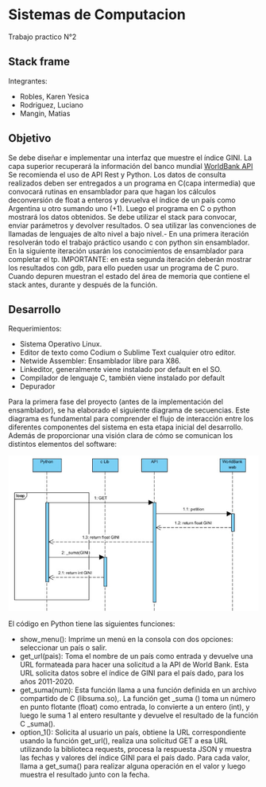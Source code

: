 # Sistemas de Computacion
Trabajo practico N°2
## Stack frame 
Integrantes:
- Robles, Karen Yesica
- Rodriguez, Luciano
- Mangin, Matias
## Objetivo
Se debe diseñar e implementar una interfaz que muestre el índice GINI. La capa superior recuperará la información del banco mundial [WorldBank API](https://api.worldbank.org/v2/en/country/all/indicator/SI.POV.GINI?format=json&date=2011:2020&per_page=32500&page=1&country=%22Argentina%22)
Se recomienda el uso de API Rest y Python. Los datos de consulta realizados deben ser entregados a un programa en C(capa intermedia) que convocará rutinas en ensamblador para que hagan los cálculos deconversión de float a enteros y devuelva el índice de un país como Argentina u otro
sumando uno (+1). Luego el programa en C o python mostrará los datos obtenidos.
Se debe utilizar el stack para convocar, enviar parámetros y devolver resultados. O sea utilizar las convenciones de llamadas de lenguajes de alto nivel a bajo nivel.-
En una primera iteración resolverán todo el trabajo práctico usando c con python sin ensamblador. En la siguiente iteración usarán los conocimientos de ensamblador para
completar el tp.
IMPORTANTE: en esta segunda iteración deberán mostrar los resultados con gdb, para ello pueden usar un programa de C puro. Cuando depuren muestran el estado
del área de memoria que contiene el stack antes, durante y después de la función.

## Desarrollo
 Requerimientos:
- Sistema Operativo Linux.
- Editor de texto como Codium o Sublime Text cualquier otro editor.
- Netwide Assembler: Ensamblador libre para X86.
- Linkeditor, generalmente viene instalado por default en el SO.
- Compilador de lenguaje C, también viene instalado por default
- Depurador


Para la primera fase del proyecto (antes de la implementación del ensamblador), se ha elaborado el siguiente diagrama de secuencias. 
Este diagrama es fundamental para comprender el flujo de interacción entre los diferentes componentes del sistema en esta etapa inicial 
del desarrollo. Además de proporcionar una visión clara de cómo se comunican los distintos elementos del software:


![Diagrama de Secuencia](/practico2/img/diagram.jpg "Fig1.Diagrama de Secuencia")


El código en Python tiene las siguientes funciones:
 
* show_menu(): Imprime un menú en la consola con dos opciones: seleccionar un país o salir.
* get_url(pais): Toma el nombre de un país como entrada y devuelve una URL formateada para hacer una solicitud a la API de World Bank. Esta URL solicita datos sobre el índice de GINI para el país dado, para los años 2011-2020.
* get_suma(num): Esta función llama a una función definida en un archivo compartido de C (libsuma.so),. La función get _suma () toma un número en punto flotante (float) como entrada, lo convierte a un entero (int), y luego le suma 1 al entero resultante y devuelve el resultado de la función C _suma().
* option_1(): Solicita al usuario un país, obtiene la URL correspondiente usando la función get_url(), realiza una solicitud GET a esa URL utilizando la biblioteca requests, procesa la respuesta JSON y muestra las fechas y valores del índice GINI para el país dado. Para cada valor, llama a get_suma() para realizar alguna operación en el valor y luego muestra el resultado junto con la fecha.
